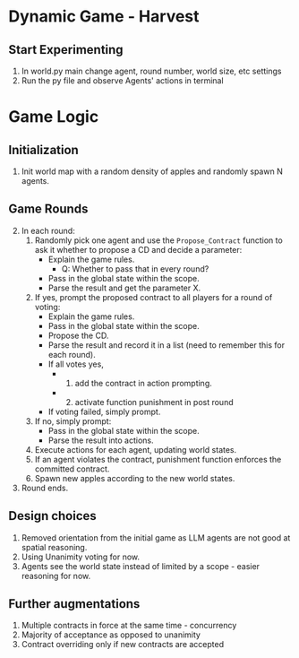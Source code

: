 # Dynamic Game - Harvest 
## Start Experimenting
1. In world.py main change agent, round number, world size, etc settings
2. Run the py file and observe Agents' actions in terminal

# Game Logic
## Initialization
1. Init world map with a random density of apples and randomly spawn N agents.

## Game Rounds
2. In each round:
   1. Randomly pick one agent and use the `Propose_Contract` function to ask it whether to propose a CD and decide a parameter:
      - Explain the game rules.
        - Q: Whether to pass that in every round?
      - Pass in the global state within the scope.
      - Parse the result and get the parameter X.
   2. If yes, prompt the proposed contract to all players for a round of voting:
      - Explain the game rules.
      - Pass in the global state within the scope.
      - Propose the CD.
      - Parse the result and record it in a list (need to remember this for each round).
      - If all votes yes, 
         - 1. add the contract in action prompting.
         - 2. activate function punishment in post round
      - If voting failed, simply prompt.
   3. If no, simply prompt:
      - Pass in the global state within the scope.
      - Parse the result into actions.
   4. Execute actions for each agent, updating world states.
   5. If an agent violates the contract, punishment function enforces the committed contract.
   6. Spawn new apples according to the new world states.
3. Round ends.


## Design choices
1. Removed orientation from the initial game as LLM agents are not good at spatial reasoning.
2. Using Unanimity voting for now.
3. Agents see the world state instead of limited by a scope - easier reasoning for now.

## Further augmentations
1. Multiple contracts in force at the same time - concurrency
2. Majority of acceptance as opposed to unanimity
3. Contract overriding only if new contracts are accepted
